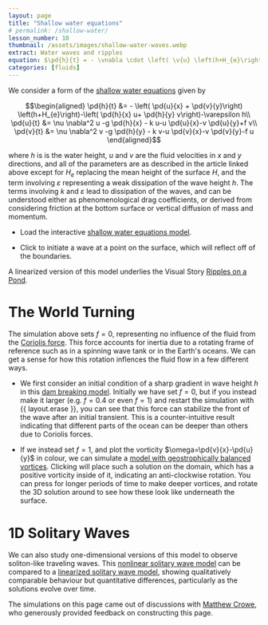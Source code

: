 ```yaml
---
layout: page
title: "Shallow water equations"
# permalink: /shallow-water/
lesson_number: 10
thumbnail: /assets/images/shallow-water-waves.webp
extract: Water waves and ripples
equation: $\pd{h}{t} = - \vnabla \cdot \left( \v{u} \left(h+H_{e}\right)\right)$, $\pd{\v{u}}{t} = \nu \nabla^2  {\v{u}} -g \vnabla h - k {\v{u}}-({\v{u}}\cdot \vnabla){\v{u}}-\v{f}\times \v{u}$
categories: [fluids]
---
```


We consider a form of the [shallow water equations](https://en.wikipedia.org/wiki/Shallow_water_equations) given by

$$\begin{aligned}
      \pd{h}{t} &= - \left( \pd{u}{x} +  \pd{v}{y}\right) \left(h+H_{e}\right)-\left( \pd{h}{x} u+ \pd{h}{y} v\right)-\varepsilon h\\
      \pd{u}{t} &= \nu \nabla^2  u -g \pd{h}{x} - k u-u  \pd{u}{x}-v  \pd{u}{y}+f v\\
      \pd{v}{t} &= \nu \nabla^2  v -g  \pd{h}{y} - k v-u  \pd{v}{x}-v  \pd{v}{y}-f u
    \end{aligned}$$
    
where $h$ is is the water height, $u$ and $v$ are the fluid velocities in $x$ and $y$ directions, and all of the parameters are as described in the article linked above except for $H_e$ replacing the mean height of the surface $H$, and the term involving $\varepsilon$ representing a weak dissipation of the wave height $h$. The terms involving $k$ and $\varepsilon$ lead to dissipation of the waves, and can be understood either as phenomenological drag coefficients, or derived from considering friction at the bottom surface or vertical diffusion of mass and momentum.

* Load the interactive [shallow water equations model](/sim/?preset=ShallowWaterEqns).

* Click to initiate a wave at a point on the surface, which will reflect off of the boundaries.

A linearized version of this model underlies the Visual Story [Ripples on a Pond](/visual-stories/ripples).

# The World Turning

The simulation above sets $f=0$, representing no influence of the fluid from the [Coriolis force](https://en.wikipedia.org/wiki/Coriolis_force). This force accounts for inertia due to a rotating frame of reference such as in a spinning wave tank or in the Earth's oceans. We can get a sense for how this rotation inflences the fluid flow in a few different ways.

* We first consider an initial condition of a sharp gradient in wave height $h$ in this [dam breaking model](/sim/?preset=ShallowWaterEqnsDamBreaking). Initially we have set $f=0$, but if you instead make it larger (e.g. $f=0.4$ or even $f=1$) and restart the simulation with {{ layout.erase }}, you can see that this force can stabilize the front of the wave after an initial transient. This is a counter-intuitive result indicating that different parts of the ocean can be deeper than others due to Coriolis forces.

* If we instead set $f=1$, and plot the vorticity $\omega=\pd{v}{x}-\pd{u}{y}$ in colour, we can simulate a [model with geostrophically balanced vortices](/sim/?preset=ShallowWaterEqnsVorticalSolitons). Clicking will place such a solution on the domain, which has a positive vorticity inside of it, indicating an anti-clockwise rotation. You can press for longer periods of time to make deeper vortices, and rotate the 3D solution around to see how these look like underneath the surface.

# 1D Solitary Waves

We can also study one-dimensional versions of this model to observe soliton-like traveling waves. This [nonlinear solitary wave model](/sim/?preset=1DShallowWaterEqns) can be compared to a [linearized solitary wave model](/sim/?preset=1DLinearizedShallowWaterEqns), showing qualitatively comparable behaviour but quantitative differences, particularly as the solutions evolve over time.

The simulations on this page came out of discussions with [Matthew Crowe](https://mncrowe.github.io/), who generously provided feedback on constructing this page.
